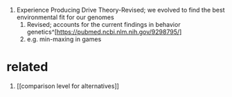 1. Experience Producing Drive Theory-Revised; we evolved to find the best environmental fit for our genomes
	1. Revised; accounts for the current findings in behavior genetics^[https://pubmed.ncbi.nlm.nih.gov/9298795/]
	2. e.g. min-maxing in games

# related
1. [[comparison level for alternatives]]